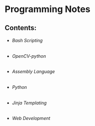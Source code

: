 # Programming Notes

## Contents:
- ###### Bash Scripting
- ###### OpenCV-python
- ###### Assembly Language
- ###### Python
- ###### Jinja Templating
- ###### Web Development
